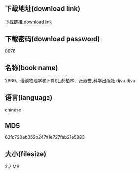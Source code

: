 ## 下载地址(download link)
[下载链接 download link](https://voluble-croquembouche-d321dc.netlify.app/?s=2960%E3%80%81%E6%BC%AB%E8%B0%88%E7%89%A9%E7%90%86%E5%AD%A6%E5%92%8C%E8%AE%A1%E7%AE%97%E6%9C%BA_%E9%83%9D%E6%9F%8F%E6%9E%97%E3%80%81%E5%BC%A0%E6%B7%91%E8%AA%89_%E7%A7%91%E5%AD%A6%E5%87%BA%E7%89%88%E7%A4%BE.djvu)

## 下载密码(download password)
8078

## 名称(book name)
2960、漫谈物理学和计算机_郝柏林、张淑誉_科学出版社.djvu.djvu

## 语言(language)
chinese

## MD5
63fc720eb352b24791e727fab21e5883

## 大小(filesize)
2.7 MB
